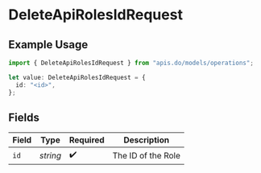 # DeleteApiRolesIdRequest

## Example Usage

```typescript
import { DeleteApiRolesIdRequest } from "apis.do/models/operations";

let value: DeleteApiRolesIdRequest = {
  id: "<id>",
};
```

## Fields

| Field              | Type               | Required           | Description        |
| ------------------ | ------------------ | ------------------ | ------------------ |
| `id`               | *string*           | :heavy_check_mark: | The ID of the Role |